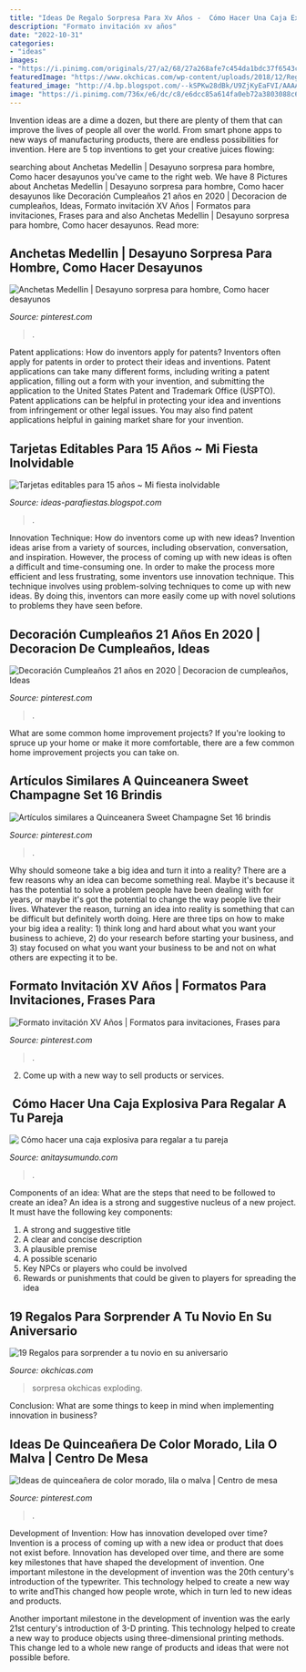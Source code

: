 ```yaml
---
title: "Ideas De Regalo Sorpresa Para Xv Años - ️ Cómo Hacer Una Caja Explosiva Para Regalar A Tu Pareja"
description: "Formato invitación xv años"
date: "2022-10-31"
categories:
- "ideas"
images:
- "https://i.pinimg.com/originals/27/a2/68/27a268afe7c454da1bdc37f6543ce4cd.jpg"
featuredImage: "https://www.okchicas.com/wp-content/uploads/2018/12/Regalos-de-aniversario-8-525x700.jpg"
featured_image: "http://4.bp.blogspot.com/--kSPKw28dBk/U9ZjKyEaFVI/AAAAAAAALxk/pHLQkESqYxs/s1600/c.jpg"
image: "https://i.pinimg.com/736x/e6/dc/c8/e6dcc85a614fa0eb72a3803088c6a1c6.jpg"
---
```



Invention ideas are a dime a dozen, but there are plenty of them that can improve the lives of people all over the world. From smart phone apps to new ways of manufacturing products, there are endless possibilities for invention. Here are 5 top inventions to get your creative juices flowing: 

	

		
searching about Anchetas Medellin | Desayuno sorpresa para hombre, Como hacer desayunos you've came to the right web. We have 8 Pictures about Anchetas Medellin | Desayuno sorpresa para hombre, Como hacer desayunos like Decoración Cumpleaños 21 años en 2020 | Decoracion de cumpleaños, Ideas, Formato invitación XV Años | Formatos para invitaciones, Frases para and also Anchetas Medellin | Desayuno sorpresa para hombre, Como hacer desayunos. Read more:
		
    
## Anchetas Medellin | Desayuno Sorpresa Para Hombre, Como Hacer Desayunos

<img loading=lazy src="https://i.pinimg.com/736x/20/30/87/203087ea7c1fbb8cd2bb2c10f6cfdffd.jpg" onerror="this.onerror=null;this.src='https://tse1.mm.bing.net/th?id=OIP.fT3L_oeGwBwbGsNMKLFavQHaJB&amp;pid=15.1';" alt="Anchetas Medellin | Desayuno sorpresa para hombre, Como hacer desayunos">

_Source: pinterest.com_

>. 

	

Patent applications: How do inventors apply for patents?
Inventors often apply for patents in order to protect their ideas and inventions. Patent applications can take many different forms, including writing a patent application, filling out a form with your invention, and submitting the application to the United States Patent and Trademark Office (USPTO). 
Patent applications can be helpful in protecting your idea and inventions from infringement or other legal issues. You may also find patent applications helpful in gaining market share for your invention.

    
## Tarjetas Editables Para 15 Años ~ Mi Fiesta Inolvidable

<img loading=lazy src="http://4.bp.blogspot.com/--kSPKw28dBk/U9ZjKyEaFVI/AAAAAAAALxk/pHLQkESqYxs/s1600/c.jpg" onerror="this.onerror=null;this.src='https://tse2.mm.bing.net/th?id=OIP.yxoC0vPAVPDOjW8OM22y1gHaE7&amp;pid=15.1';" alt="Tarjetas editables para 15 años ~ Mi fiesta inolvidable">

_Source: ideas-parafiestas.blogspot.com_

>. 

	

Innovation Technique: How do inventors come up with new ideas?
Invention ideas arise from a variety of sources, including observation, conversation, and inspiration. However, the process of coming up with new ideas is often a difficult and time-consuming one. In order to make the process more efficient and less frustrating, some inventors use innovation technique. This technique involves using problem-solving techniques to come up with new ideas. By doing this, inventors can more easily come up with novel solutions to problems they have seen before.

    
## Decoración Cumpleaños 21 Años En 2020 | Decoracion De Cumpleaños, Ideas

<img loading=lazy src="https://i.pinimg.com/originals/e1/c7/9f/e1c79fd9fed272dec49778c1129f6eff.jpg" onerror="this.onerror=null;this.src='https://tse2.mm.bing.net/th?id=OIP.PJqMAJL79qGhJ41xGz2GTgHaH9&amp;pid=15.1';" alt="Decoración Cumpleaños 21 años en 2020 | Decoracion de cumpleaños, Ideas">

_Source: pinterest.com_

>. 

	

What are some common home improvement projects?
If you're looking to spruce up your home or make it more comfortable, there are a few common home improvement projects you can take on.

    
## Artículos Similares A Quinceanera Sweet Champagne Set 16 Brindis

<img loading=lazy src="https://i.pinimg.com/736x/58/15/f9/5815f96d4a246205d3f10d9d5ed697f7.jpg" onerror="this.onerror=null;this.src='https://tse3.mm.bing.net/th?id=OIP.NawQyebgUtPAaboMoz6x1QHaLe&amp;pid=15.1';" alt="Artículos similares a Quinceanera Sweet Champagne Set 16 brindis">

_Source: pinterest.com_

>. 

	

Why should someone take a big idea and turn it into a reality?
There are a few reasons why an idea can become something real. Maybe it's because it has the potential to solve a problem people have been dealing with for years, or maybe it's got the potential to change the way people live their lives. Whatever the reason, turning an idea into reality is something that can be difficult but definitely worth doing. Here are three tips on how to make your big idea a reality: 1) think long and hard about what you want your business to achieve, 2) do your research before starting your business, and 3) stay focused on what you want your business to be and not on what others are expecting it to be.

    
## Formato Invitación XV Años | Formatos Para Invitaciones, Frases Para

<img loading=lazy src="https://i.pinimg.com/originals/27/a2/68/27a268afe7c454da1bdc37f6543ce4cd.jpg" onerror="this.onerror=null;this.src='https://tse1.mm.bing.net/th?id=OIP.2HMZYA0pcXFnIHiE4dPcIwHaJ4&amp;pid=15.1';" alt="Formato invitación XV Años | Formatos para invitaciones, Frases para">

_Source: pinterest.com_

>. 

	

2. Come up with a new way to sell products or services.

    
## ️ Cómo Hacer Una Caja Explosiva Para Regalar A Tu Pareja

<img loading=lazy src="https://anitaysumundo.com/wp-content/uploads/2017/02/caja-explosiva-para-novia.jpg" onerror="this.onerror=null;this.src='https://tse2.mm.bing.net/th?id=OIP.-DRr37HBqr11Z0I95xSBcQHaFO&amp;pid=15.1';" alt="️ Cómo hacer una caja explosiva para regalar a tu pareja">

_Source: anitaysumundo.com_

>. 

	

Components of an idea: What are the steps that need to be followed to create an idea?
An idea is a strong and suggestive nucleus of a new project. It must have the following key components:
1. A strong and suggestive title 
2. A clear and concise description 
3. A plausible premise 
4. A possible scenario 
5. Key NPCs or players who could be involved 
6. Rewards or punishments that could be given to players for spreading the idea 

    
## 19 Regalos Para Sorprender A Tu Novio En Su Aniversario

<img loading=lazy src="https://www.okchicas.com/wp-content/uploads/2018/12/Regalos-de-aniversario-8-525x700.jpg" onerror="this.onerror=null;this.src='https://tse3.mm.bing.net/th?id=OIP.33P9Ny8kZJzis5wV3xYFNAHaJ4&amp;pid=15.1';" alt="19 Regalos para sorprender a tu novio en su aniversario">

_Source: okchicas.com_

>sorpresa okchicas exploding. 

	

Conclusion: What are some things to keep in mind when implementing innovation in business?
 

    
## Ideas De Quinceañera De Color Morado, Lila O Malva | Centro De Mesa

<img loading=lazy src="https://i.pinimg.com/736x/e6/dc/c8/e6dcc85a614fa0eb72a3803088c6a1c6.jpg" onerror="this.onerror=null;this.src='https://tse4.mm.bing.net/th?id=OIP.dIKxlqAVCdlemTgnHNGuVQAAAA&amp;pid=15.1';" alt="Ideas de quinceañera de color morado, lila o malva | Centro de mesa">

_Source: pinterest.com_

>. 

	

Development of Invention: How has innovation developed over time?
Invention is a process of coming up with a new idea or product that does not exist before. Innovation has developed over time, and there are some key milestones that have shaped the development of invention. 
One important milestone in the development of invention was the 20th century's introduction of the typewriter. This technology helped to create a new way to write andThis changed how people wrote, which in turn led to new ideas and products. 

Another important milestone in the development of invention was the early 21st century's introduction of 3-D printing. This technology helped to create a new way to produce objects using three-dimensional printing methods. This change led to a whole new range of products and ideas that were not possible before.

